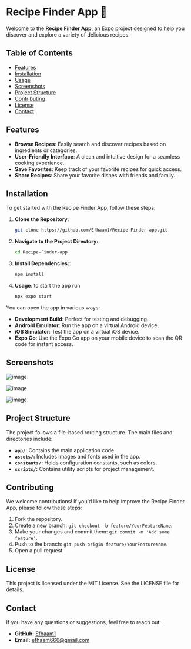 # Recipe Finder App 🍲

Welcome to the **Recipe Finder App**, an Expo project designed to help you discover and explore a variety of delicious recipes.

## Table of Contents

- [Features](#features)
- [Installation](#installation)
- [Usage](#usage)
- [Screenshots](#screenshots)
- [Project Structure](#project-structure)
- [Contributing](#contributing)
- [License](#license)
- [Contact](#contact)

## Features

- **Browse Recipes**: Easily search and discover recipes based on ingredients or categories.
- **User-Friendly Interface**: A clean and intuitive design for a seamless cooking experience.
- **Save Favorites**: Keep track of your favorite recipes for quick access.
- **Share Recipes**: Share your favorite dishes with friends and family.

## Installation

To get started with the Recipe Finder App, follow these steps:

1. **Clone the Repository**:
   ```bash
   git clone https://github.com/Efhaam1/Recipe-Finder-app.git

2. **Navigate to the Project Directory:**:
   ```bash
   cd Recipe-Finder-app

3. **Install Dependencies:**:
   ```bash
   npm install

4. **Usage**:
    to start the app run
   ```bash
   npx expo start

You can open the app in various ways:

- **Development Build**: Perfect for testing and debugging.
- **Android Emulator**: Run the app on a virtual Android device.
- **iOS Simulator**: Test the app on a virtual iOS device.
- **Expo Go**: Use the Expo Go app on your mobile device to scan the QR code for instant access.

## Screenshots

![image](https://github.com/user-attachments/assets/52e29bc5-9a09-43e9-a43b-dd46dc124a9b)


![image](https://github.com/user-attachments/assets/66eaf7c7-4c6f-4bb8-adc8-b597980083ea)


![image](https://github.com/user-attachments/assets/e0bfd31e-08c1-490f-a757-94aa49dab07d)



## Project Structure
The project follows a file-based routing structure. The main files and directories include:

- **`app/`:** Contains the main application code.
- **`assets/`:** Includes images and fonts used in the app.
- **`constants/`:** Holds configuration constants, such as colors.
- **`scripts/`:** Contains utility scripts for project management.

## Contributing
We welcome contributions! If you'd like to help improve the Recipe Finder App, please follow these steps:

1. Fork the repository.
2. Create a new branch: `git checkout -b feature/YourFeatureName`.
3. Make your changes and commit them: `git commit -m 'Add some feature'`.
4. Push to the branch: `git push origin feature/YourFeatureName`.
5. Open a pull request.

## License
This project is licensed under the MIT License. See the LICENSE file for details.

## Contact
If you have any questions or suggestions, feel free to reach out:

- **GitHub:** [Efhaam1](https://github.com/Efhaam1)
- **Email:** efhaam666@gmail.com


   

